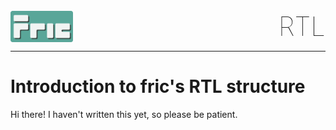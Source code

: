 <div style="display: flex; flex-wrap: nowrap; align-items: center;">
    <img style="vertical-align: middle;" width="100px" src="../../logo/logo_prototype_2.png">
    <span style="flex:1; text-align: right; font-weight: lighter; font-size: 42px">
        RTL
    </span>
</div>

---

# Introduction to fric's RTL structure

Hi there! I haven't written this yet, so please be patient.
